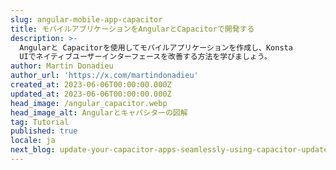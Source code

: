 ```yaml
---
slug: angular-mobile-app-capacitor
title: モバイルアプリケーションをAngularとCapacitorで開発する
description: >-
  Angularと Capacitorを使用してモバイルアプリケーションを作成し、Konsta
  UIでネイティブユーザーインターフェースを改善する方法を学びましょう。
author: Martin Donadieu
author_url: 'https://x.com/martindonadieu'
created_at: 2023-06-06T00:00:00.000Z
updated_at: 2023-06-06T00:00:00.000Z
head_image: /angular_capacitor.webp
head_image_alt: Angularとキャパシターの図解
tag: Tutorial
published: true
locale: ja
next_blog: update-your-capacitor-apps-seamlessly-using-capacitor-updater
---
```


